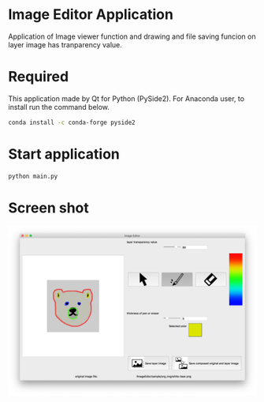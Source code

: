 # Image Editor Application
Application of Image viewer function and drawing and file saving funcion on layer image has tranparency value.  


# Required
This application made by Qt for Python (PySide2).
For Anaconda user, to install run the command below.

```bash
conda install -c conda-forge pyside2
```

# Start application

```bash
python main.py
```

# Screen shot
![](./readme_img/Application_Screenshot.png)